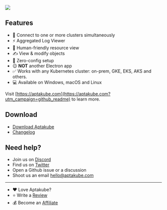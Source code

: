 ![](https://aptakube.com/og.png)

## Features

- 💯 Connect to one or more clusters simultaneously
- ⚡️ Aggregated Log Viewer
- 💪 Human-friendly resource view
- ✍️ View & modify objects
- 🎉 Zero-config setup
- 😉 **NOT** another Electron app
- ✅ Works with any Kubernetes cluster: on-prem, GKE, EKS, AKS and others.
- 💻 Available on Windows, macOS and Linux

Visit [https://aptakube.com](https://aptakube.com?utm_campaign=github_readme) to learn more.

## Download

- [Download Aptakube](https://aptakube.com)
- [Changelog](https://aptakube.com/changelog)

## Need help?

- Join us on [Discord](https://discord.gg/FFp9bxHxtx)
- Find us on [Twitter](https://twitter.com/aptakube)
- Open a Github issue or a discussion 
- Shoot us an email hello@aptakube.com

---

- ❤️ Love Aptakube? 
- ⭐️ Write a [Review](https://love.aptakube.com/r/ASb0RG)
- 💰 Become an [Affiliate](https://aptakube.com/affiliates)
